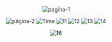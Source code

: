 <div align="center">
 

 </div>



 <div align="center">

![pagina-1](https://user-images.githubusercontent.com/107922389/194736205-3bdede47-76c7-44ca-b0ee-750710178441.png)


![página-2](https://user-images.githubusercontent.com/107922389/194735498-9e82ebfc-76c5-47c6-8637-bf6d21809257.png)
![Time](https://user-images.githubusercontent.com/107922389/205790447-5a43c1d4-f992-48be-8fed-620408da55ce.jpg)
![11](https://user-images.githubusercontent.com/107922389/205792269-158754e1-fe27-419d-89c0-c48a29f5510f.jpg)
![12](https://user-images.githubusercontent.com/107922389/205792270-d6d85adf-d7df-4114-bf75-039d0558aeb0.jpg)
![13](https://user-images.githubusercontent.com/107922389/205792271-df2fd18f-deb3-4df8-9c0b-2af607f55927.jpg)
![14](https://user-images.githubusercontent.com/107922389/205792272-0687e778-967a-4560-a341-604410a85ef4.jpg)

![16](https://user-images.githubusercontent.com/107922389/205792267-5d01559d-c9c5-4ead-91f5-0f9f38c22b14.jpg)




















 </div>